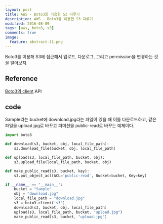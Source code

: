 ```yaml
---
layout: post
title: AWS - Boto3를 이용한 S3 다루기 
description: AWS - Boto3를 이용한 S3 다루기 
modified: 2016-08-09
tags: [aws, boto3, s3]
comments: true
image:
  feature: abstract-11.png
---
```

Boto3를 이용해 S3에 접근해서 업로드, 다운로그, 그리고 permission을 변경하는 것을 알아보자. 

## Reference

[Boto3의 client](http://boto3.readthedocs.io/en/latest/reference/services/s3.html#client) API

## code

Sample라는 bucket에 download.jpg라는 파일이 있을 때 이를 다운로드하고, 같은 파일을 upload.jpg로 바꾸고 퍼미션을 public-read로 바꾸는 예제이다. 


```python
import boto3

def download(s3, bucket, obj, local_file_path):
    s3.download_file(bucket, obj, local_file_path)

def upload(s3, local_file_path, bucket, obj):
    s3.upload_file(local_file_path, bucket, obj)

def make_public_read(s3, bucket, key):
    s3.put_object_acl(ACL='public-read', Bucket=bucket, Key=key)

if __name__ == "__main__":
    bucket = "Sample"
    obj = "download.jpg"
    local_file_path = "download.jpg"
    s3 = boto3.client('s3')
    download(s3, bucket, obj, local_file_path)
    upload(s3, local_file_path, bucket, "upload.jpg")
    make_public_read(s3, bucket, "upload.jpg")

```
